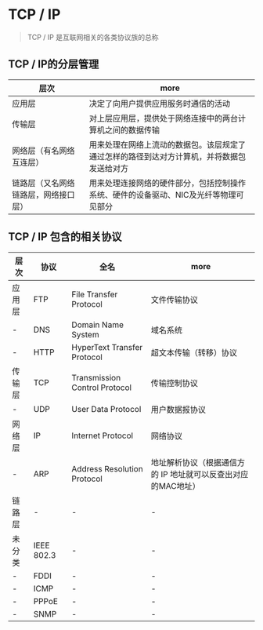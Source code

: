 # TCP / IP

> TCP / IP 是互联网相关的各类协议族的总称

## TCP / IP的分层管理

层次                 | more
------------------ | ---------------------------------------------
应用层                | 决定了向用户提供应用服务时通信的活动
传输层                | 对上层应用层，提供处于网络连接中的两台计算机之间的数据传输
网络层（有名网络互连层）       | 用来处理在网络上流动的数据包。该层规定了通过怎样的路径到达对方计算机，并将数据包发送给对方
链路层（又名网络链路层，网络接口层） | 用来处理连接网络的硬件部分，包括控制操作系统、硬件的设备驱动、NIC及光纤等物理可见部分

## TCP / IP 包含的相关协议

层次  | 协议         | 全名                            | more
--- | ---------- | ----------------------------- | ----------------------------------
应用层 | FTP        | File Transfer Protocol        | 文件传输协议
-   | DNS        | Domain Name System            | 域名系统
-   | HTTP       | HyperText Transfer Protocol   | 超文本传输（转移）协议
传输层 | TCP        | Transmission Control Protocol | 传输控制协议
-   | UDP        | User Data Protocol            | 用户数据报协议
网络层 | IP         | Internet Protocol             | 网络协议
-   | ARP        | Address Resolution Protocol   | 地址解析协议（根据通信方的 IP 地址就可以反查出对应的MAC地址）
链路层 | -          | -                             | -
未分类 | IEEE 802.3 | -                             | -
-   | FDDI       | -                             | -
-   | ICMP       | -                             | -
-   | PPPoE      | -                             | -
-   | SNMP       | -                             | -
